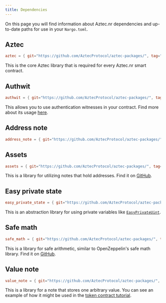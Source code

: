 ```yaml
---
title: Dependencies
---
```


On this page you will find information about Aztec.nr dependencies and up-to-date paths for use in your `Nargo.toml`.

## Aztec

```toml
aztec = { git="https://github.com/AztecProtocol/aztec-packages/", tag="#include_aztec_version", directory="yarn-project/aztec-nr/aztec" }
```

This is the core Aztec library that is required for every Aztec.nr smart contract.

## Authwit

```toml
authwit = { git="https://github.com/AztecProtocol/aztec-packages/", tag="#include_aztec_version", directory="yarn-project/aztec-nr/authwit"}
```

This allows you to use authentication witnesses in your contract. Find more about its usage [here](../resources/common_patterns/authwit.md).

## Address note

```toml
address_note = { git="https://github.com/AztecProtocol/aztec-packages/", tag="#include_aztec_version", directory="yarn-project/aztec-nr/address-note" }
```

## Assets

```toml
assets = { git="https://github.com/AztecProtocol/aztec-packages/", tag="#include_aztec_version", directory="yarn-project/aztec-nr/assets" }
```

This is a library for utilizing notes that hold addresses. Find it on [GitHub](https://github.com/AztecProtocol/aztec-packages/tree/master/yarn-project/aztec-nr/address-note/src).

## Easy private state

```toml
easy_private_state = { git="https://github.com/AztecProtocol/aztec-packages/", tag="#include_aztec_version", directory="yarn-project/aztec-nr/easy-private-state" }
```

This is an abstraction library for using private variables like [`EasyPrivateUint`](https://github.com/AztecProtocol/aztec-packages/blob/6c20b45993ee9cbd319ab8351e2722e0c912f427/yarn-project/aztec-nr/easy-private-state/src/easy_private_state.nr#L17).

## Safe math

```toml
safe_math = { git="https://github.com/AztecProtocol/aztec-packages/", tag="#include_aztec_version", directory="yarn-project/aztec-nr/safe-math" }
```

This is a library for safe arithmetic, similar to OpenZeppelin's safe math library. Find it on [GitHub](https://github.com/AztecProtocol/aztec-packages/tree/master/yarn-project/aztec-nr/safe-math).

## Value note

```toml
value_note = { git="https://github.com/AztecProtocol/aztec-packages/", tag="#include_aztec_version", directory="yarn-project/aztec-nr/value-note" }
```

This is a library for a note that stores one arbitrary value. You can see an example of how it might be used in the [token contract tutorial](../../tutorials/writing_token_contract.md).
